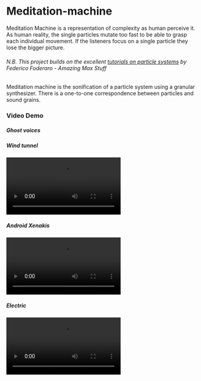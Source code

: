 # Meditation-machine

Meditation Machine is a representation of complexity as human perceive it. As human reality, the single particles mutate too fast to be able to grasp each individual movement. If the listeners focus on a single particle they lose the bigger picture. 

###### N.B. This project builds on the excellent [tutorials on particle systems](https://www.youtube.com/watch?v=jm34IcOOB40&list=PLRc5WfOZXC4kLfuYI5_xtb6-xBF78Z4fv&index=15) by Federico Foderaro - Amazing Max Stuff

Meditation machine is the sonification of a particle system using a granular synthesizer.
There is a one-to-one correspondence between particles and sound grains.

### Video Demo

##### Ghost voices

##### Wind tunnel

![](video/my_video.mov)

##### Android Xenakis

![](video/my_video.mov)

##### Electric

![](video/my_video.mov)
